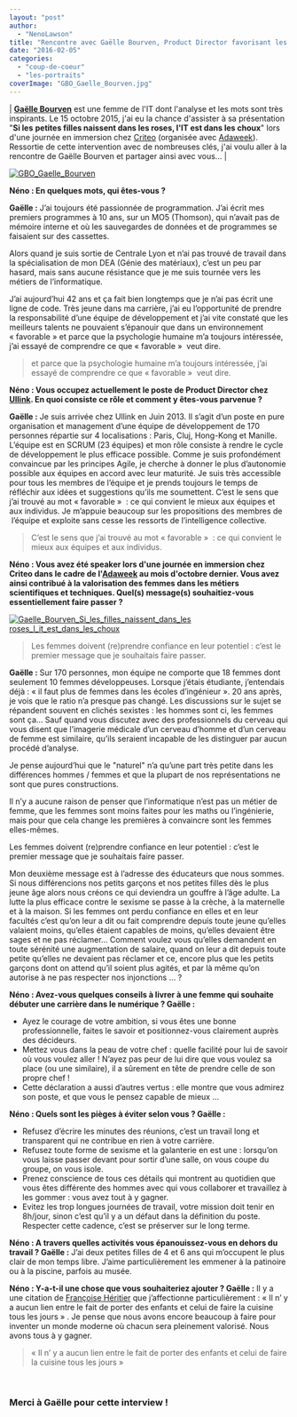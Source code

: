 ```yaml
---
layout: "post"
author: 
  - "NenoLawson"
title: "Rencontre avec Gaëlle Bourven, Product Director favorisant les meilleurs talents"
date: "2016-02-05"
categories: 
  - "coup-de-coeur"
  - "les-portraits"
coverImage: "GBO_Gaelle_Bourven.jpg"
---
```


| [**Gaëlle Bourven**](https://www.linkedin.com/in/gaelle-bourven-a877811) est une femme de l'IT dont l'analyse et les mots sont très inspirants. Le 15 octobre 2015, j'ai eu la chance d'assister à sa présentation "**Si les** **petites filles naissent dans les roses, l'IT est dans les choux**" lors d'une journée en immersion chez [Criteo](http://www.criteo.com/fr/) (organisée avec [Adaweek](http://www.adaweek.fr/)).  Ressortie de cette intervention avec de nombreuses clés, j'ai voulu aller à la rencontre de Gaëlle Bourven et partager ainsi avec vous... |

[![GBO_Gaelle_Bourven](/assets/2016/02/2016-02-05-rencontre-gaelle-bourven-product-director-favorisant-meilleurs-talents/GBO_Gaelle_Bourven-300x300.jpg)](http://www.duchess-france.org/wp-content/uploads/2016/01/GBO_Gaelle_Bourven.jpg)

**Néno : En quelques mots, qui êtes-vous ?**

**Gaëlle :** J’ai toujours été passionnée de programmation. J’ai écrit mes premiers programmes à 10 ans, sur un MO5 (Thomson), qui n’avait pas de mémoire interne et où les sauvegardes de données et de programmes se faisaient sur des cassettes.

Alors quand je suis sortie de Centrale Lyon et n’ai pas trouvé de travail dans la spécialisation de mon DEA (Génie des matériaux), c’est un peu par hasard, mais sans aucune résistance que je me suis tournée vers les métiers de l’informatique.

J’ai aujourd’hui 42 ans et ça fait bien longtemps que je n’ai pas écrit une ligne de code. Très jeune dans ma carrière, j’ai eu l’opportunité de prendre la responsabilité d’une équipe de développement et j’ai vite constaté que les meilleurs talents ne pouvaient s’épanouir que dans un environnement « favorable » et parce que la psychologie humaine m’a toujours intéressée, j’ai essayé de comprendre ce que « favorable »  veut dire.

> et parce que la psychologie humaine m’a toujours intéressée, j’ai essayé de comprendre ce que « favorable »  veut dire.

**Néno : Vous occupez actuellement le poste de Product Director chez [Ullink](http://www.ullink.com/). En quoi consiste ce rôle et comment y êtes-vous parvenue ?**

**Gaëlle :** Je suis arrivée chez Ullink en Juin 2013. Il s’agit d’un poste en pure organisation et management d’une équipe de développement de 170 personnes répartie sur 4 localisations : Paris, Cluj, Hong-Kong et Manille. L’équipe est en SCRUM (23 équipes) et mon rôle consiste à rendre le cycle de développement le plus efficace possible. Comme je suis profondément convaincue par les principes Agile, je cherche à donner le plus d’autonomie possible aux équipes en accord avec leur maturité. Je suis très accessible pour tous les membres de l’équipe et je prends toujours le temps de réfléchir aux idées et suggestions qu’ils me soumettent. C’est le sens que j’ai trouvé au mot « favorable »  : ce qui convient le mieux aux équipes et aux individus. Je m’appuie beaucoup sur les propositions des membres de  l’équipe et exploite sans cesse les ressorts de l’intelligence collective.

> C’est le sens que j’ai trouvé au mot « favorable »  : ce qui convient le mieux aux équipes et aux individus.

**Néno : Vous avez été speaker lors d'une journée en immersion chez Criteo dans le cadre de l'[Adaweek](http://www.adaweek.fr/) au mois d'octobre dernier. Vous avez ainsi contribué à la valorisation des femmes dans les métiers scientifiques et techniques. Quel(s) message(s) souhaitiez-vous essentiellement faire passer ?**

[![Gaelle_Bourven_Si_les_filles_naissent_dans_les roses_l_it_est_dans_les_choux](/assets/2016/02/2016-02-05-rencontre-gaelle-bourven-product-director-favorisant-meilleurs-talents/Gaelle_Bourven_Si_les_filles_naissent_dans_les-roses_l_it_est_dans_les_choux.png)](http://www.duchess-france.org/wp-content/uploads/2016/01/Gaelle_Bourven_Si_les_filles_naissent_dans_les-roses_l_it_est_dans_les_choux.png)

> Les femmes doivent (re)prendre confiance en leur potentiel : c’est le premier message que je souhaitais faire passer.

**Gaëlle :** Sur 170 personnes, mon équipe ne comporte que 18 femmes dont seulement 10 femmes développeuses. Lorsque j’étais étudiante, j’entendais déjà : « il faut plus de femmes dans les écoles d’ingénieur ». 20 ans après, je vois que le ratio n’a presque pas changé. Les discussions sur le sujet se répandent souvent en clichés sexistes : les hommes sont ci, les femmes sont ça… Sauf quand vous discutez avec des professionnels du cerveau qui vous disent que l’imagerie médicale d’un cerveau d’homme et d’un cerveau de femme est similaire, qu’ils seraient incapable de les distinguer par aucun procédé d’analyse.

Je pense aujourd’hui que le "naturel" n’a qu’une part très petite dans les différences hommes / femmes et que la plupart de nos représentations ne sont que pures constructions.

Il n’y a aucune raison de penser que l’informatique n’est pas un métier de femme, que les femmes sont moins faites pour les maths ou l’ingénierie, mais pour que cela change les premières à convaincre sont les femmes elles-mêmes.

Les femmes doivent (re)prendre confiance en leur potentiel : c’est le premier message que je souhaitais faire passer.

Mon deuxième message est à l’adresse des éducateurs que nous sommes. Si nous différencions nos petits garçons et nos petites filles dès le plus jeune âge alors nous créons ce qui deviendra un gouffre à l’âge adulte. La lutte la plus efficace contre le sexisme se passe à la crèche, à la maternelle et à la maison. Si les femmes ont perdu confiance en elles et en leur facultés c’est qu’on leur a dit ou fait comprendre depuis toute jeune qu’elles valaient moins, qu’elles étaient capables de moins, qu’elles devaient être sages et ne pas réclamer… Comment voulez vous qu’elles demandent en toute sérénité une augmentation de salaire, quand on leur a dit depuis toute petite qu’elles ne devaient pas réclamer et ce, encore plus que les petits garçons dont on attend qu’il soient plus agités, et par là même qu’on autorise à ne pas respecter nos injonctions … ?

**Néno : Avez-vous quelques conseils à livrer à une femme qui souhaite débuter une carrière dans le numérique ? Gaëlle :**

- Ayez le courage de votre ambition, si vous êtes une bonne professionnelle, faites le savoir et positionnez-vous clairement auprès des décideurs.
- Mettez vous dans la peau de votre chef : quelle facilité pour lui de savoir où vous voulez aller ! N’ayez pas peur de lui dire que vous voulez sa place (ou une similaire), il a sûrement en tête de prendre celle de son propre chef !
- Cette déclaration a aussi d’autres vertus : elle montre que vous admirez son poste, et que vous le pensez capable de mieux ...

**Néno : Quels sont les pièges à éviter selon vous ? Gaëlle :**

- Refusez d’écrire les minutes des réunions, c’est un travail long et transparent qui ne contribue en rien à votre carrière.
- Refusez toute forme de sexisme et la galanterie en est une : lorsqu’on vous laisse passer devant pour sortir d’une salle, on vous coupe du groupe, on vous isole.
- Prenez conscience de tous ces détails qui montrent au quotidien que vous êtes différente des hommes avec qui vous collaborer et travaillez à les gommer : vous avez tout à y gagner.
- Evitez les trop longues journées de travail, votre mission doit tenir en 8h/jour, sinon c’est qu’il y a un défaut dans la définition du poste. Respecter cette cadence, c’est se préserver sur le long terme.

**Néno : A travers quelles activités vous épanouissez-vous en dehors du travail ? Gaëlle :** J’ai deux petites filles de 4 et 6 ans qui m’occupent le plus clair de mon temps libre. J’aime particulièrement les emmener à la patinoire ou à la piscine, parfois au musée.

**Néno : Y-a-t-il une chose que vous souhaiteriez ajouter ? Gaëlle :** Il y a une citation de [Françoise Héritier](https://fr.wikipedia.org/wiki/Fran%C3%A7oise_H%C3%A9ritier) que j’affectionne particulièrement : « Il n’ y a aucun lien entre le fait de porter des enfants et celui de faire la cuisine tous les jours » . Je pense que nous avons encore beaucoup à faire pour inventer un monde moderne où chacun sera pleinement valorisé. Nous avons tous à y gagner.

> « Il n’ y a aucun lien entre le fait de porter des enfants et celui de faire la cuisine tous les jours »

 

### **Merci à Gaëlle pour cette interview !**
